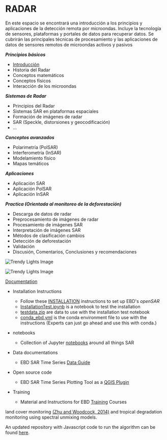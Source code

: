 RADAR
=======================

En este espacio se encontrará una introducción a los principios y aplicaciones de la detección remota por microondas. 
Incluye la tecnología de sensores, plataformas y portales de datos para recuperar datos. Se cubrirán las principales técnicas de procesamiento y las aplicaciones de datos de sensores remotos de microondas activos y pasivos


_**Principios básicos**_ 
* [Introducción](https://github.com/cristhian0224/RADAR/blob/master/Principios%20basicos/Introducci%C3%B3n.md)
* Historia del Radar 
* Conceptos matemáticos
* Conceptos físicos
* Interacción de los microondas 
 
_**Sistemas de Radar**_ 
* Principios del Radar
* Sistemas SAR en plataformas espaciales 
* Formación de imágenes de radar 
* SAR (Speckle, distorsiones y geocodificación)
* ...

_**Conceptos avanzados**_ 
* Polarimetría (PolSAR)
* Interferometría (InSAR)
* Modelamiento físico
* Mapas temáticos

_**Aplicaciones**_ 
* Aplicación SAR
* Aplicación PolSAR
* Aplicación InSAR

_**Practica (Orientada al monitoreo de la deforestación)**_ 

* Descarga de datos de radar
* Preprocesamiento de imágenes de radar 
* Procesamiento de imágenes SAR
* Interpretación de imágenes SAR
* Métodos de clasificación cambios
* Detección de deforestación
* Validación
* Discusión, Comentarios, Conclusiones y recomendaciones


![Trendy Lights Image](https://raw.github.com/google/earthengine-api/master/trendy-lights.png)

![Trendy Lights Image](https://scikit-learn.org/stable/_images/sphx_glr_plot_classifier_comparison_001.png)

[Documentation](https://docs.google.com/viewerng/viewer?url=https://radar.community.uaf.edu/files/2017/01/Lecture2_historyandMathbackground.pdf&hl=en_US)



* Installation Instructions
  * Follow these [INSTALLATION](INSTALLATION.md) instructions to set up EBD's *openSAR*
  * [InstallationTest.ipynb](notebooks/InstallationTest.ipynb) is a notebook to test the installation
  * [testdata.zip](data/testdata.zip) are data to use with the installation test notebook
  * [conda_ebd.yml](conda_ebd.yml) is the conda environment file to use with the instructions (Experts can just go ahead and use this with conda.)
  
* notebooks
  * Collection of Jupyter [notebooks](notebooks) around all things SAR

* Data documentations
  * EBD SAR Time Series [Data Guide](documentation/EBD_DataGuide.md)

* Open source code
  * EBD SAR Time Series Plotting Tool as a [QGIS Plugin](code/QGIS/plugins/)

* Training
  * Material and Instructions for EBD [Training](training) Courses



land cover monitoring [(Zhu and Woodcock, 2014)](http://www.sciencedirect.com/science/article/pii/S0034425714000248) and tropical degradation monitoring using spectral unmixing models. 

An updated repository with Javascript code to run the algorithm can be found [here](https://code.earthengine.google.com/?accept_repo=users/bullocke/coded).







